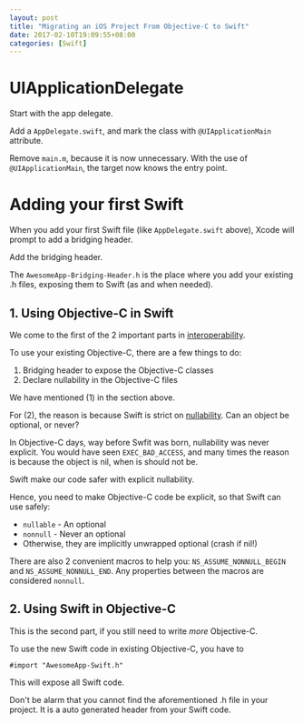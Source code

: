 ```yaml
---
layout: post
title: "Migrating an iOS Project From Objective-C to Swift"
date: 2017-02-10T19:09:55+08:00
categories: [Swift]
---
```


# UIApplicationDelegate

Start with the app delegate.

Add a `AppDelegate.swift`, and mark the class with `@UIApplicationMain` attribute.

Remove `main.m`, because it is now unnecessary. With the use of `@UIApplicationMain`, the target now knows the entry point.


# Adding your first Swift

When you add your first Swift file (like `AppDelegate.swift` above), Xcode will prompt to add a bridging header.

Add the bridging header.

The `AwesomeApp-Bridging-Header.h` is the place where you add your existing .h files, exposing them to Swift (as and when needed).


## 1. Using Objective-C in Swift

We come to the first of the 2 important parts in [interoperability](https://developer.apple.com/library/content/documentation/Swift/Conceptual/BuildingCocoaApps/InteractingWithObjective-CAPIs.html). 

To use your existing Objective-C, there are a few things to do:

1. Bridging header to expose the Objective-C classes 
2. Declare nullability in the Objective-C files

We have mentioned (1) in the section above.

For (2), the reason is because Swift is strict on [nullability](https://developer.apple.com/library/content/documentation/Swift/Conceptual/BuildingCocoaApps/InteractingWithObjective-CAPIs.html#//apple_ref/doc/uid/TP40014216-CH4-ID45). Can an object be optional, or never?

In Objective-C days, way before Swfit was born, nullability was never explicit. You would have seen `EXEC_BAD_ACCESS`, and many times the reason is because the object is nil, when is should not be.

Swift make our code safer with explicit nullability.

Hence, you need to make Objective-C code be explicit, so that Swift can use safely:

- `nullable` - An optional
- `nonnull` - Never an optional
- Otherwise, they are implicitly unwrapped optional (crash if nil!)

There are also 2 convenient macros to help you: `NS_ASSUME_NONNULL_BEGIN` and `NS_ASSUME_NONNULL_END`. Any properties between the macros are considered `nonnull`.


## 2. Using Swift in Objective-C

This is the second part, if you still need to write _more_ Objective-C.

To use the new Swift code in existing Objective-C, you have to 

    #import "AwesomeApp-Swift.h"
    
This will expose all Swift code.

Don't be alarm that you cannot find the aforementioned .h file in your project. It is a auto generated header from your Swift code.
